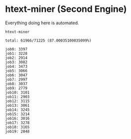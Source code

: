 # htext-miner (Second Engine)

Everything doing here is automated.

```
htext-miner

total: 61966/71225 (87.00035100035099%)

job0: 3397
job1: 3228
job2: 2914
job3: 3082
job4: 3473
job5: 3066
job6: 3047
job7: 2997
job8: 3037
job9: 2779
job10: 3101
job11: 2903
job12: 3115
job13: 3061
job14: 3245
job15: 3214
job16: 3016
job17: 3278
job18: 3165
job19: 2848
```